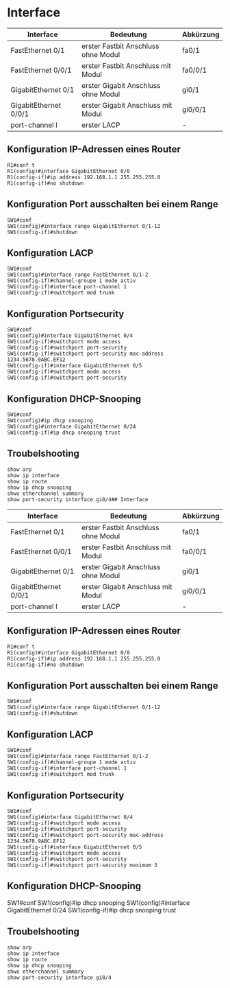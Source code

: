 # Interface

| Interface             | Bedeutung                           | Abkürzung |
| --------------------- | ----------------------------------- | --------- |
| FastEthernet 0/1      | erster Fastbit Anschluss ohne Modul | fa0/1     |
| FastEthernet 0/0/1    | erster Fastbit Anschluss mit Modul  | fa0/0/1   |
| GigabitEthernet 0/1   | erster Gigabit Anschluss ohne Modul | gi0/1     |
| GigabitEthernet 0/0/1 | erster Gigabit Anschluss mit Modul  | gi0/0/1   |
| port-channel l        | erster LACP                         | -         |

## Konfiguration IP-Adressen eines Router

```
R1#conf t
R1(config)#interface GigabitEthernet 0/0
R1(config-if)#ip address 192.168.1.1 255.255.255.0
R1(config-if)#no shutdown
```

## Konfiguration Port ausschalten bei einem Range

```
SW1#conf
SW1(config)#interface range GigabitEthernet 0/1-12
SW1(config-if)#shutdown
```

## Konfiguration LACP

```
SW1#conf
SW1(config)#interface range FastEthernet 0/1-2
SW1(config-if)#channel-groupe 1 mode activ
SW1(config-if)#interface port-channel 1
SW1(config-if)#switchport mod trunk
```

## Konfiguration Portsecurity

```
SW1#conf
SW1(config)#interface GigabitEthernet 0/4
SW1(config-if)#switchport mode access
SW1(config-if)#switchport port-security
SW1(config-if)#switchport port-security mac-address 1234.5678.9ABC.EF12
SW1(config-if)#interface GigabitEthernet 0/5
SW1(config-if)#switchport mode access
SW1(config-if)#switchport port-security

```

## Konfiguration DHCP-Snooping

```
SW1#conf
SW1(config)#ip dhcp snooping
SW1(config)#interface GigabitEthernet 0/24
SW1(config-if)#ip dhcp snooping trust
```

## Troubelshooting

```
show arp
show ip interface
show ip route
show ip dhcp snooping
shwo etherchannel summary
show port-security interface gi0/4## Interface
```

| Interface             | Bedeutung                           | Abkürzung |
| --------------------- | ----------------------------------- | --------- |
| FastEthernet 0/1      | erster Fastbit Anschluss ohne Modul | fa0/1     |
| FastEthernet 0/0/1    | erster Fastbit Anschluss mit Modul  | fa0/0/1   |
| GigabitEthernet 0/1   | erster Gigabit Anschluss ohne Modul | gi0/1     |
| GigabitEthernet 0/0/1 | erster Gigabit Anschluss mit Modul  | gi0/0/1   |
| port-channel l        | erster LACP                         | -         |

## Konfiguration IP-Adressen eines Router

```
R1#conf t
R1(config)#interface GigabitEthernet 0/0
R1(config-if)#ip address 192.168.1.1 255.255.255.0
R1(config-if)#no shutdown
```

## Konfiguration Port ausschalten bei einem Range

```
SW1#conf
SW1(config)#interface range GigabitEthernet 0/1-12
SW1(config-if)#shutdown
```

## Konfiguration LACP

```
SW1#conf
SW1(config)#interface range FastEthernet 0/1-2
SW1(config-if)#channel-groupe 1 mode activ
SW1(config-if)#interface port-channel 1
SW1(config-if)#switchport mod trunk
```

## Konfiguration Portsecurity

```
SW1#conf
SW1(config)#interface GigabitEthernet 0/4
SW1(config-if)#switchport mode access   
SW1(config-if)#switchport port-security   
SW1(config-if)#switchport port-security mac-address 1234.5678.9ABC.EF12
SW1(config-if)#interface GigabitEthernet 0/5
SW1(config-if)#switchport mode access   
SW1(config-if)#switchport port-security   
SW1(config-if)#switchport port-security maximum 3
```

## Konfiguration DHCP-Snooping

SW1#conf SW1(config)#ip dhcp snooping SW1(config)#interface GigabitEthernet 0/24 SW1(config-if)#ip dhcp snooping trust

## Troubelshooting

```
show arp
show ip interface
show ip route
show ip dhcp snooping
shwo etherchannel summary
show port-security interface gi0/4
```
